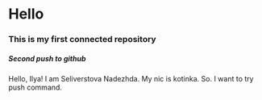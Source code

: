 # Hello
### This is my first connected repository
##### Second push to github
Hello, Ilya! I am Seliverstova Nadezhda. My nic is kotinka. So. I want to try push command.
